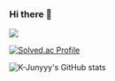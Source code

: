 ### Hi there 👋

<!--
**Chang-Hyeon-Park/Chang-Hyeon-Park** is a ✨ _special_ ✨ repository because its `README.md` (this file) appears on your GitHub profile.

Here are some ideas to get you started:

- 🔭 I’m currently working on ...
- 🌱 I’m currently learning ...
- 👯 I’m looking to collaborate on ...
- 🤔 I’m looking for help with ...
- 💬 Ask me about ...
- 📫 How to reach me: ...
- 😄 Pronouns: ...
- ⚡ Fun fact: ...
-->

<img src="https://capsule-render.vercel.app/api?type=모양&color=색상코드&height=높이&section=header&text=텍스트&fontSize=텍스트크기" />



[![Solved.ac Profile](http://mazassumnida.wtf/api/v2/generate_badge?boj=eeooo3)](https://solved.ac/eeooo3/)

![K-Junyyy's GitHub stats](https://github-readme-stats.vercel.app/api?username=Chang-Hyeon-Park&show_icons=true&theme=gruvbox)
